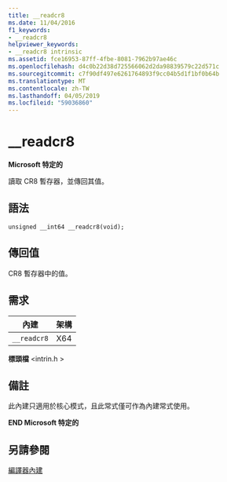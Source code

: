 ```yaml
---
title: __readcr8
ms.date: 11/04/2016
f1_keywords:
- __readcr8
helpviewer_keywords:
- __readcr8 intrinsic
ms.assetid: fce16953-87ff-4fbe-8081-7962b97ae46c
ms.openlocfilehash: d4c0b22d38d725566062d2da98839579c22d571c
ms.sourcegitcommit: c7f90df497e6261764893f9cc04b5d1f1bf0b64b
ms.translationtype: MT
ms.contentlocale: zh-TW
ms.lasthandoff: 04/05/2019
ms.locfileid: "59036860"
---
```

# <a name="readcr8"></a>__readcr8

**Microsoft 特定的**

讀取 CR8 暫存器，並傳回其值。

## <a name="syntax"></a>語法

```
unsigned __int64 __readcr8(void);
```

## <a name="return-value"></a>傳回值

CR8 暫存器中的值。

## <a name="requirements"></a>需求

|內建|架構|
|---------------|------------------|
|`__readcr8`|X64|

**標頭檔** \<intrin.h >

## <a name="remarks"></a>備註

此內建只適用於核心模式，且此常式僅可作為內建常式使用。

**END Microsoft 特定的**

## <a name="see-also"></a>另請參閱

[編譯器內建](../intrinsics/compiler-intrinsics.md)